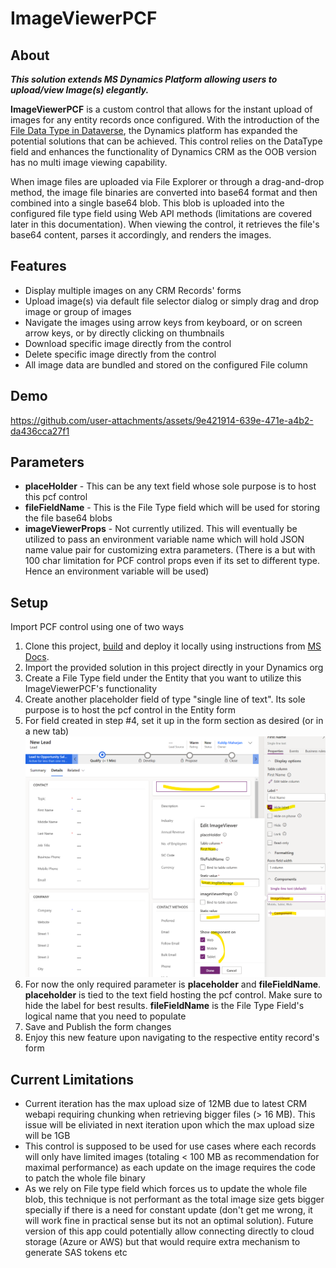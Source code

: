 # ImageViewerPCF

## About
***This solution extends MS Dynamics Platform allowing users to upload/view Image(s) elegantly.***

**ImageViewerPCF** is a custom control that allows for the instant upload of images for any entity records once configured. With the introduction of the [File Data Type in Dataverse](https://learn.microsoft.com/en-us/power-apps/developer/data-platform/file-column-data?tabs=webapi), the Dynamics platform has expanded the potential solutions that can be achieved. This control relies on the DataType field and enhances the functionality of Dynamics CRM as the OOB version has no multi image viewing capability.

When image files are uploaded via File Explorer or through a drag-and-drop method, the image file binaries are converted into base64 format and then combined into a single base64 blob. This blob is uploaded into the configured file type field using Web API methods (limitations are covered later in this documentation). When viewing the control, it retrieves the file's base64 content, parses it accordingly, and renders the images.

## Features
- Display multiple images on any CRM Records' forms
- Upload image(s) via default file selector dialog or simply drag and drop image or group of images
- Navigate the images using arrow keys from keyboard, or on screen arrow keys, or by directly clicking on thumbnails
- Download specific image directly from the control
- Delete specific image directly from the control
- All image data are bundled and stored on the configured File column

## Demo

https://github.com/user-attachments/assets/9e421914-639e-471e-a4b2-da436cca27f1


## Parameters
- **placeHolder**           - This can be any text field whose sole purpose is to host this pcf control
- **fileFieldName**         - This is the File Type field which will be used for storing the file base64 blobs
- **imageViewerProps**      - Not currently utilized. This will eventually be utilized to pass an environment variable name which will hold JSON name value pair for customizing extra parameters. (There is a but with 100 char limitation for PCF control props even if its set to different type. Hence an environment variable will be used)

## Setup
Import PCF control using one of two ways
1. Clone this project, [build](https://learn.microsoft.com/en-us/power-apps/developer/component-framework/create-custom-controls-using-pcf) and deploy it locally using instructions from [MS Docs](https://learn.microsoft.com/en-us/power-apps/developer/component-framework/import-custom-controls). 
2. Import the provided solution in this project directly in your Dynamics org
3. Create a File Type field under the Entity that you want to utilize this ImageViewerPCF's functionality
4. Create another placeholder field of type "single line of text". Its sole purpose is to host the pcf control in the Entity form
5. For field created in step #4, set it up in the form section as desired (or in a new tab)
![alt text](assets/PlaceholderFieldSetup.png)
6. For now the only required parameter is **placeholder** and **fileFieldName**. **placeholder** is tied to the text field hosting the pcf control. Make sure to hide the label for best results. **fileFieldName** is the File Type Field's logical name that you need to populate
7. Save and Publish the form changes
8. Enjoy this new feature upon navigating to the respective entity record's form

## Current Limitations
- Current iteration has the max upload size of 12MB due to latest CRM webapi requiring chunking when retrieving bigger files (> 16 MB). This issue will be eliviated in next iteration upon which the max upload size will be 1GB
- This control is supposed to be used for use cases where each records will only have limited images (totaling < 100 MB as recommendation for maximal performance) as each update on the image requires the code to patch the whole file binary
- As we rely on File type field which forces us to update the whole file blob, this technique is not performant as the total image size gets bigger specially if there is a need for constant update (don't get me wrong, it will work fine in practical sense but its not an optimal solution). Future version of this app could potentially allow connecting directly to cloud storage (Azure or AWS) but that would require extra mechanism to generate SAS tokens etc
